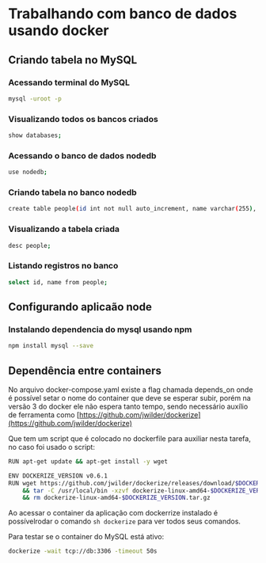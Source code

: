 # Trabalhando com banco de dados usando docker


## Criando tabela no MySQL
### Acessando terminal do MySQL
```sh
mysql -uroot -p
```
### Visualizando todos os bancos criados
```sh
show databases;
```

### Acessando o banco de dados nodedb
```sh
use nodedb;
```

### Criando tabela no banco nodedb
```sh
create table people(id int not null auto_increment, name varchar(255), primary key(id));
```

### Visualizando a tabela criada
```sh
desc people;
```

### Listando registros no banco
```sh
select id, name from people;
```

## Configurando aplicaão node
### Instalando dependencia do mysql usando npm
```sh
npm install mysql --save
```

## Dependência entre containers
No arquivo docker-compose.yaml existe a flag chamada depends_on onde é possível setar o nome do container que deve se esperar subir, porém na versão 3 do docker ele não espera tanto tempo, sendo necessário auxílio de ferramenta como [https://github.com/jwilder/dockerize](https://github.com/jwilder/dockerize)

Que tem um script que é colocado no dockerfile para auxiliar nesta tarefa, no caso foi usado o script:
```sh
RUN apt-get update && apt-get install -y wget

ENV DOCKERIZE_VERSION v0.6.1
RUN wget https://github.com/jwilder/dockerize/releases/download/$DOCKERIZE_VERSION/dockerize-linux-amd64-$DOCKERIZE_VERSION.tar.gz \
    && tar -C /usr/local/bin -xzvf dockerize-linux-amd64-$DOCKERIZE_VERSION.tar.gz \
    && rm dockerize-linux-amd64-$DOCKERIZE_VERSION.tar.gz
```

Ao acessar o container da aplicação com dockerrize instalado é possívelrodar o comando ```sh dockerize``` para ver todos seus comandos.

Para testar se o container do MySQL está ativo:
```sh
dockerize -wait tcp://db:3306 -timeout 50s
```
